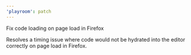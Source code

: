 ```yaml
---
'playroom': patch
---
```


Fix code loading on page load in Firefox

Resolves a timing issue where code would not be hydrated into the editor correctly on page load in Firefox.
